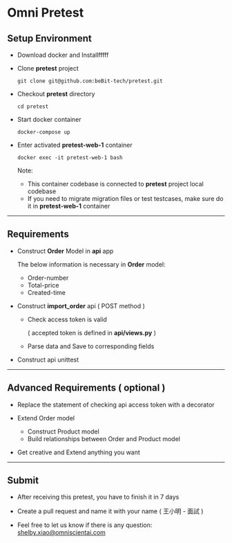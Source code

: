 # Omni Pretest
## Setup Environment
* Download docker and Installfffff

* Clone **pretest** project 
    ```
    git clone git@github.com:beBit-tech/pretest.git
    ```

* Checkout **pretest** directory
    ```
    cd pretest
    ```

* Start docker container
    ```
    docker-compose up
    ```

* Enter activated **pretest-web-1** container
    ```
    docker exec -it pretest-web-1 bash
    ```
    Note:

    * This container codebase is connected to **pretest** project local codebase
    * If you need to migrate migration files or test testcases, make sure do it in **pretest-web-1** container
---
## Requirements
* Construct **Order** Model in **api** app

    The below information is necessary in **Order** model:
    * Order-number
    * Total-price
    * Created-time

* Construct **import_order** api ( POST method )
    * Check access token is valid 
    
        ( accepted token is defined in **api/views.py** )
    * Parse data and Save to corresponding fields
* Construct api unittest

---
## Advanced Requirements ( optional )
* Replace the statement of checking api access token with a decorator

* Extend Order model
    * Construct Product model
    * Build relationships between Order and Product model

* Get creative and Extend anything you want  
---
## Submit
* After receiving this pretest, you have to finish it in 7 days
* Create a pull request and name it with your name ( 王小明 - 面試 )

* Feel free to let us know if there is any question: shelby.xiao@omniscientai.com
